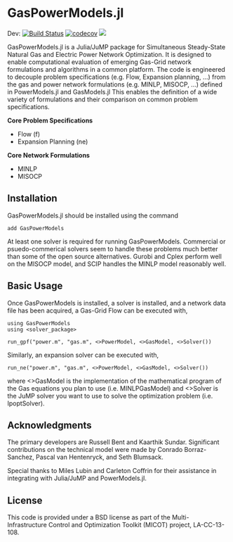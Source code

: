 # GasPowerModels.jl 

Dev:
[![Build Status](https://travis-ci.org/lanl-ansi/GasPowerModels.jl.svg?branch=master)](https://travis-ci.org/lanl-ansi/GasPowerModels.jl)
[![codecov](https://codecov.io/gh/lanl-ansi/GasPowerModels.jl/branch/master/graph/badge.svg)](https://codecov.io/gh/lanl-ansi/GasPowerModels.jl)
[![](https://img.shields.io/badge/docs-latest-blue.svg)](https://lanl-ansi.github.io/GasPowerModels.jl/latest)

GasPowerModels.jl is a Julia/JuMP package for Simultaneous Steady-State Natural Gas and Electric Power Network Optimization.
It is designed to enable computational evaluation of emerging Gas-Grid network formulations and algorithms in a common platform.
The code is engineered to decouple problem specifications (e.g. Flow, Expansion planning, ...) from the gas and power network formulations (e.g. MINLP, MISOCP, ...) defined in PowerModels.jl and GasModels.jl
This enables the definition of a wide variety of formulations and their comparison on common problem specifications.

**Core Problem Specifications**
* Flow (f)
* Expansion Planning (ne)

**Core Network Formulations**
* MINLP 
* MISOCP

## Installation

GasPowerModels.jl should be installed using the command

`add GasPowerModels`

At least one solver is required for running GasPowerModels.  Commercial or psuedo-commerical solvers seem to handle these problems much better than some of the open source alternatives.  Gurobi and Cplex perform well on the MISOCP model, and SCIP handles the MINLP model reasonably well.

## Basic Usage

Once GasPowerModels is installed, a solver is installed, and a network data file  has been acquired, a Gas-Grid Flow can be executed with,
```
using GasPowerModels
using <solver_package>

run_gpf("power.m", "gas.m", <>PowerModel, <>GasModel, <>Solver())
```

Similarly, an expansion solver can be executed with,
```
run_ne("power.m", "gas.m", <>PowerModel, <>GasModel, <>Solver())
```

where <>GasModel is the implementation of the mathematical program of the Gas equations you plan to use (i.e. MINLPGasModel) and <>Solver is the JuMP solver you want to use to solve the optimization problem (i.e. IpoptSolver).


## Acknowledgments

The primary developers are Russell Bent and Kaarthik Sundar. Significant contributions on the technical model were made by Conrado Borraz-Sanchez, Pascal van Hentenryck, and Seth Blumsack.

Special thanks to Miles Lubin and Carleton Coffrin for their assistance in integrating with Julia/JuMP and PowerModels.jl.


## License

This code is provided under a BSD license as part of the Multi-Infrastructure Control and Optimization Toolkit (MICOT) project, LA-CC-13-108.

